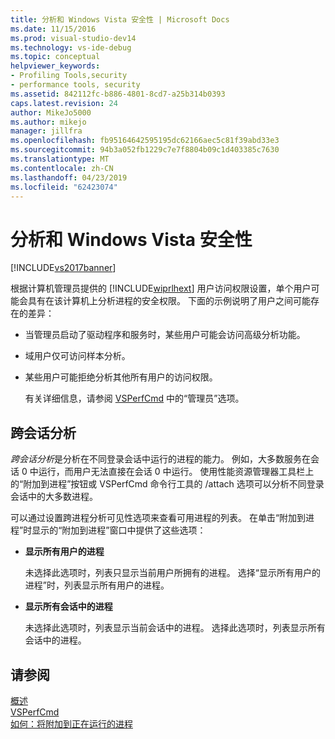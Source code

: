 ```yaml
---
title: 分析和 Windows Vista 安全性 | Microsoft Docs
ms.date: 11/15/2016
ms.prod: visual-studio-dev14
ms.technology: vs-ide-debug
ms.topic: conceptual
helpviewer_keywords:
- Profiling Tools,security
- performance tools, security
ms.assetid: 842112fc-b886-4801-8cd7-a25b314b0393
caps.latest.revision: 24
author: MikeJo5000
ms.author: mikejo
manager: jillfra
ms.openlocfilehash: fb95164642595195dc62166aec5c81f39abd33e3
ms.sourcegitcommit: 94b3a052fb1229c7e7f8804b09c1d403385c7630
ms.translationtype: MT
ms.contentlocale: zh-CN
ms.lasthandoff: 04/23/2019
ms.locfileid: "62423074"
---
```

# <a name="profiling-and-windows-vista-security"></a>分析和 Windows Vista 安全性
[!INCLUDE[vs2017banner](../includes/vs2017banner.md)]

根据计算机管理员提供的 [!INCLUDE[wiprlhext](../includes/wiprlhext-md.md)] 用户访问权限设置，单个用户可能会具有在该计算机上分析进程的安全权限。 下面的示例说明了用户之间可能存在的差异：  
  
- 当管理员启动了驱动程序和服务时，某些用户可能会访问高级分析功能。  
  
- 域用户仅可访问样本分析。  
  
- 某些用户可能拒绝分析其他所有用户的访问权限。  
  
  有关详细信息，请参阅 [VSPerfCmd](../profiling/vsperfcmd.md) 中的“管理员”选项。  
  
## <a name="cross-session-profiling"></a>跨会话分析  
 *跨会话分析*是分析在不同登录会话中运行的进程的能力。 例如，大多数服务在会话 0 中运行，而用户无法直接在会话 0 中运行。 使用性能资源管理器工具栏上的“附加到进程”按钮或 VSPerfCmd 命令行工具的 /attach 选项可以分析不同登录会话中的大多数进程。  
  
 可以通过设置跨进程分析可见性选项来查看可用进程的列表。 在单击“附加到进程”时显示的“附加到进程”窗口中提供了这些选项：  
  
- **显示所有用户的进程**  
  
     未选择此选项时，列表只显示当前用户所拥有的进程。 选择“显示所有用户的进程”时，列表显示所有用户的进程。  
  
- **显示所有会话中的进程**  
  
     未选择此选项时，列表显示当前会话中的进程。 选择此选项时，列表显示所有会话中的进程。  
  
## <a name="see-also"></a>请参阅  
 [概述](../profiling/overviews-performance-tools.md)   
 [VSPerfCmd](../profiling/vsperfcmd.md)   
 [如何：将附加到正在运行的进程](http://msdn.microsoft.com/636d0a52-4bfd-48d2-89ad-d7b9ca4dc4f4)
